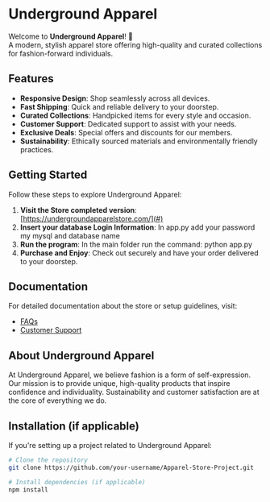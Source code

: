 # Underground Apparel

Welcome to **Underground Apparel**! 🎉  
A modern, stylish apparel store offering high-quality and curated collections for fashion-forward individuals.

## Features

- **Responsive Design**: Shop seamlessly across all devices.
- **Fast Shipping**: Quick and reliable delivery to your doorstep.
- **Curated Collections**: Handpicked items for every style and occasion.
- **Customer Support**: Dedicated support to assist with your needs.
- **Exclusive Deals**: Special offers and discounts for our members.
- **Sustainability**: Ethically sourced materials and environmentally friendly practices.

## Getting Started

Follow these steps to explore Underground Apparel:  
1. **Visit the Store completed version**: [https://undergroundapparelstore.com/](#)  
2. **Insert your database Login Information**: In app.py add your password my mysql and database name
3. **Run the program**: In the main folder run the command: python app.py  
4. **Purchase and Enjoy**: Check out securely and have your order delivered to your doorstep.  

## Documentation

For detailed documentation about the store or setup guidelines, visit:  
- [FAQs](#)  
- [Customer Support](armandogman880@gmail.com)

## About Underground Apparel

At Underground Apparel, we believe fashion is a form of self-expression. Our mission is to provide unique, high-quality products that inspire confidence and individuality. Sustainability and customer satisfaction are at the core of everything we do.

## Installation (if applicable)

If you're setting up a project related to Underground Apparel:

```bash
# Clone the repository
git clone https://github.com/your-username/Apparel-Store-Project.git

# Install dependencies (if applicable)
npm install
